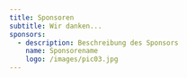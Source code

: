 ```yaml
---
title: Sponsoren
subtitle: Wir danken...
sponsors:
  - description: Beschreibung des Sponsors
    name: Sponsorename
    logo: /images/pic03.jpg
---
```

